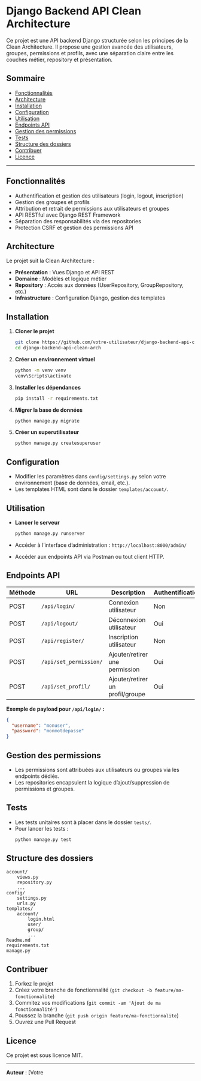 # Django Backend API Clean Architecture

Ce projet est une API backend Django structurée selon les principes de la Clean Architecture. Il propose une gestion avancée des utilisateurs, groupes, permissions et profils, avec une séparation claire entre les couches métier, repository et présentation.

## Sommaire

- [Fonctionnalités](#fonctionnalités)
- [Architecture](#architecture)
- [Installation](#installation)
- [Configuration](#configuration)
- [Utilisation](#utilisation)
- [Endpoints API](#endpoints-api)
- [Gestion des permissions](#gestion-des-permissions)
- [Tests](#tests)
- [Structure des dossiers](#structure-des-dossiers)
- [Contribuer](#contribuer)
- [Licence](#licence)

---

## Fonctionnalités

- Authentification et gestion des utilisateurs (login, logout, inscription)
- Gestion des groupes et profils
- Attribution et retrait de permissions aux utilisateurs et groupes
- API RESTful avec Django REST Framework
- Séparation des responsabilités via des repositories
- Protection CSRF et gestion des permissions API

## Architecture

Le projet suit la Clean Architecture :
- **Présentation** : Vues Django et API REST
- **Domaine** : Modèles et logique métier
- **Repository** : Accès aux données (UserRepository, GroupRepository, etc.)
- **Infrastructure** : Configuration Django, gestion des templates

## Installation

1. **Cloner le projet**
   ```bash
   git clone https://github.com/votre-utilisateur/django-backend-api-clean-arch.git
   cd django-backend-api-clean-arch
   ```

2. **Créer un environnement virtuel**
   ```bash
   python -m venv venv
   venv\Scripts\activate
   ```

3. **Installer les dépendances**
   ```bash
   pip install -r requirements.txt
   ```

4. **Migrer la base de données**
   ```bash
   python manage.py migrate
   ```

5. **Créer un superutilisateur**
   ```bash
   python manage.py createsuperuser
   ```

## Configuration

- Modifier les paramètres dans `config/settings.py` selon votre environnement (base de données, email, etc.).
- Les templates HTML sont dans le dossier `templates/account/`.

## Utilisation

- **Lancer le serveur**
  ```bash
  python manage.py runserver
  ```

- Accéder à l’interface d’administration : `http://localhost:8000/admin/`
- Accéder aux endpoints API via Postman ou tout client HTTP.

## Endpoints API

| Méthode | URL                        | Description                      | Authentification |
|---------|----------------------------|----------------------------------|------------------|
| POST    | `/api/login/`              | Connexion utilisateur            | Non              |
| POST    | `/api/logout/`             | Déconnexion utilisateur          | Oui              |
| POST    | `/api/register/`           | Inscription utilisateur          | Non              |
| POST    | `/api/set_permission/`     | Ajouter/retirer une permission   | Oui              |
| POST    | `/api/set_profil/`         | Ajouter/retirer un profil/groupe | Oui              |

**Exemple de payload pour `/api/login/` :**
```json
{
  "username": "monuser",
  "password": "monmotdepasse"
}
```

## Gestion des permissions

- Les permissions sont attribuées aux utilisateurs ou groupes via les endpoints dédiés.
- Les repositories encapsulent la logique d’ajout/suppression de permissions et groupes.

## Tests

- Les tests unitaires sont à placer dans le dossier `tests/`.
- Pour lancer les tests :
  ```bash
  python manage.py test
  ```

## Structure des dossiers

```
account/
    views.py
    repository.py
    ...
config/
    settings.py
    urls.py
templates/
    account/
        login.html
        user/
        group/
        ...
Readme.md
requirements.txt
manage.py
```

## Contribuer

1. Forkez le projet
2. Créez votre branche de fonctionnalité (`git checkout -b feature/ma-fonctionnalite`)
3. Commitez vos modifications (`git commit -am 'Ajout de ma fonctionnalité'`)
4. Poussez la branche (`git push origin feature/ma-fonctionnalite`)
5. Ouvrez une Pull Request

## Licence

Ce projet est sous licence MIT.

---

**Auteur** : [Votre